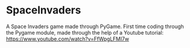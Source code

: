 # SpaceInvaders
A Space Invaders game made through PyGame. 
First time coding through the Pygame module, made through the help of a Youtube tutorial: https://www.youtube.com/watch?v=FfWpgLFMI7w
